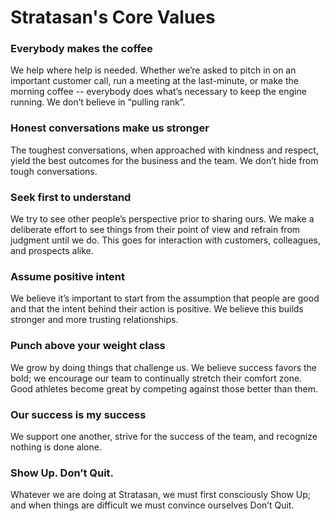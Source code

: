 
# Stratasan's Core Values

### Everybody makes the coffee

We help where help is needed. Whether we’re asked to pitch in on an important customer call, run a meeting at the last-minute, or make the morning coffee -- everybody does what’s necessary to keep the engine running.  We don’t believe in “pulling rank”.

### Honest conversations make us stronger

The toughest conversations, when approached with kindness and respect, yield the best outcomes for the business and the team. We don’t hide from tough conversations.

### Seek first to understand

We try to see other people’s perspective prior to sharing ours. We make a deliberate effort to see things from their point of view and refrain from judgment until we do. This goes for interaction with customers, colleagues, and prospects alike.

### Assume positive intent

We believe it’s important to start from the assumption that people are good and that the intent behind their action is positive. We believe this builds stronger and more trusting relationships.


### Punch above your weight class

We grow by doing things that challenge us.  We believe success favors the bold; we encourage our team to continually stretch their comfort zone. Good athletes become great by competing against those better than them.


### Our success is my success

We support one another, strive for the success of the team, and recognize nothing is done alone.


### Show Up. Don’t Quit.

Whatever we are doing at Stratasan, we must first consciously Show Up; and when things are difficult we must convince ourselves Don’t Quit.
